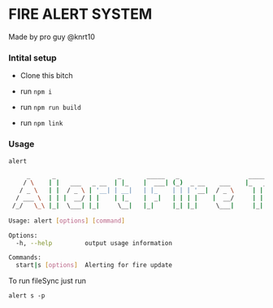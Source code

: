 # FIRE ALERT SYSTEM 

Made by pro guy @knrt10

### Intital setup

- Clone this bitch

- run `npm i`

- run `npm run build`

- run `npm link`

### Usage

`alert`

```bash
     _      _                 _       _____   _                   _____                   _ 
    / \    | |   ___   _ __  | |_    |  ___| (_)  _ __    ___    |_   _|   ___     ___   | |
   / _ \   | |  / _ \ | '__| | __|   | |_    | | | '__|  / _ \     | |    / _ \   / _ \  | |
  / ___ \  | | |  __/ | |    | |_    |  _|   | | | |    |  __/     | |   | (_) | | (_) | | |
 /_/   \_\ |_|  \___| |_|     \__|   |_|     |_| |_|     \___|     |_|    \___/   \___/  |_|
                                                                                            
Usage: alert [options] [command]

Options:
  -h, --help         output usage information

Commands:
  start|s [options]  Alerting for fire update
```

To run fileSync just run

`alert s -p`
